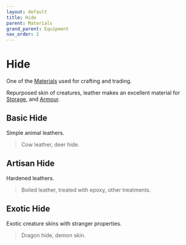 ```yaml
---
layout: default
title: Hide
parent: Materials
grand_parent: Equipment
nav_order: 2
---
```

# Hide
One of the [Materials](Materials) used for crafting and trading.

Repurposed skin of creatures, leather makes an excellent material for [Storage](Storage), and [Armour](Core/Armour).

## Basic Hide
Simple animal leathers.

> Cow leather, deer hide.

## Artisan Hide
Hardened leathers.

> Boiled leather, treated with epoxy, other treatments. 

## Exotic Hide
Exotic creature skins with stranger properties.

> Dragon hide, demon skin.